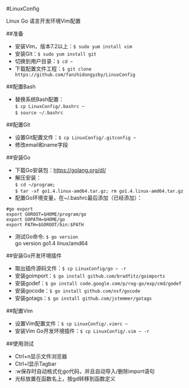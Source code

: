 #LinuxConfig

Linux Go 语言开发环境Vim配置

##准备
* 安装Vim，版本7.2以上：`$ sudo yum install vim`
* 安装Git：`$ sudo yum install git`
* 切换到用户目录：`$ cd ~`
* 下载配置文件工程：`$ git clone https://github.com/fanzhidongyzby/LinuxConfig`

##配置Bash
* 替换系统Bash配置：<br>
`$ cp LinuxConfig/.bashrc ~`<br>
`$ source ~/.bashrc`

##配置Git
* 设置Git配置文件：`$ cp LinuxConfig/.gitconfig ~`
* 修改email和name字段

##安装Go
* 下载Go安装包：https://golang.org/dl/
* 解压安装：<br>
`$ cd ~/program; `<br>
`$ tar -xf go1.4.linux-amd64.tar.gz; rm go1.4.linux-amd64.tar.gz`
* 配置Go环境变量，在~/.bashrc最后添加（已经添加）：
```
#go export
export GOROOT=$HOME/program/go
export GOPATH=$HOME/go
export PATH=$GOROOT/bin:$PATH
```
* 测试Go命令: `$ go version`<br>
go version go1.4 linux/amd64

##安装Go开发环境插件
* 取出插件源码文件：`$ cp LinuxConfig/go ~ -r`
* 安装goimport：`$ go install github.com/bradfitz/goimports`
* 安装godef：`$ go install code.google.com/p/rog-go/exp/cmd/godef`
* 安装gocode：`$ go install github.com/nsf/gocode`
* 安装gotags：`$ go install github.com/jstemmer/gotags`

##配置Vim
* 设置Vim配置文件：`$ cp LinuxConfig/.vimrc ~`
* 安装Vim Go开发环境插件：`$ cp LinuxConfig/.vim ~ -r`

##使用测试
* Ctrl+n显示文件浏览器
* Ctrl+l显示Tagbar
* :w保存时自动格式化go代码，并且自动导入/删除import语句
* 光标放置在函数名上，按gd转移到函数定义

